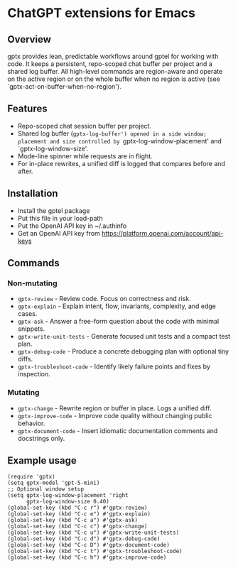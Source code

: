 # ChatGPT extensions for Emacs

## Overview
gptx provides lean, predictable workflows around gptel for working with code. It
keeps a persistent, repo-scoped chat buffer per project and a shared log
buffer. All high-level commands are region-aware and operate on the active
region or on the whole buffer when no region is active (see
`gptx-act-on-buffer-when-no-region').

## Features

* Repo-scoped chat session buffer per project.
* Shared log buffer (`gptx-log-buffer') opened in a side window; placement and
  size controlled by `gptx-log-window-placement' and `gptx-log-window-size'.
* Mode-line spinner while requests are in flight.
* For in-place rewrites, a unified diff is logged that compares before and
  after.

## Installation

* Install the gptel package
* Put this file in your load-path
* Put the OpenAI API key in ~/.authinfo
* Get an OpenAI API key from https://platform.openai.com/account/api-keys

## Commands

### Non-mutating

* `gptx-review` - Review code. Focus on correctness and risk.
* `gptx-explain` - Explain intent, flow, invariants, complexity, and edge cases.
* `gptx-ask` - Answer a free-form question about the code with minimal snippets.
* `gptx-write-unit-tests` - Generate focused unit tests and a compact test plan.
* `gptx-debug-code` - Produce a concrete debugging plan with optional tiny diffs.
* `gptx-troubleshoot-code` - Identify likely failure points and fixes by inspection.

### Mutating
* `gptx-change` - Rewrite region or buffer in place. Logs a unified diff.
* `gptx-improve-code` - Improve code quality without changing public behavior.
* `gptx-document-code` - Insert idiomatic documentation comments and docstrings only.

## Example usage

```
(require 'gptx)
(setq gptx-model 'gpt-5-mini)
;; Optional window setup
(setq gptx-log-window-placement 'right
      gptx-log-window-size 0.40)
(global-set-key (kbd "C-c r") #'gptx-review)
(global-set-key (kbd "C-c e") #'gptx-explain)
(global-set-key (kbd "C-c a") #'gptx-ask)
(global-set-key (kbd "C-c c") #'gptx-change)
(global-set-key (kbd "C-c u") #'gptx-write-unit-tests)
(global-set-key (kbd "C-c d") #'gptx-debug-code)
(global-set-key (kbd "C-c D") #'gptx-document-code)
(global-set-key (kbd "C-c t") #'gptx-troubleshoot-code)
(global-set-key (kbd "C-c h") #'gptx-improve-code)
```
